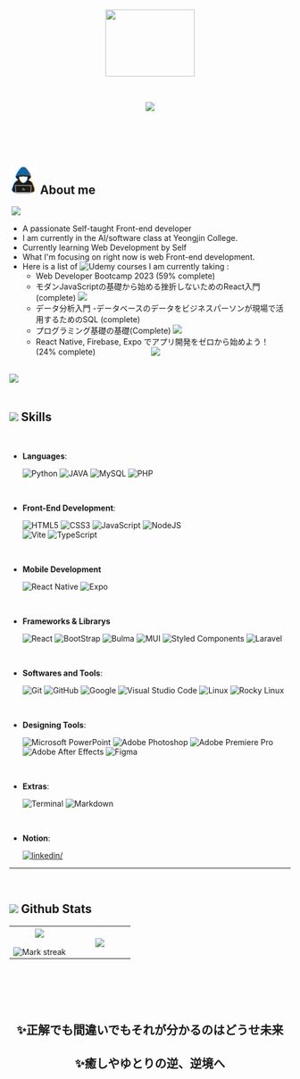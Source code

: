 
<h1 align="center"><img src="https://camo.githubusercontent.com/a00365181dee3899c9f03eb2680300fc3ee9bd15d5e68eadd436c829d5ecf2d4/68747470733a2f2f632e74656e6f722e636f6d2f665967393171427044646741414141692f626f6e676f2d6361742d7472616e73706172656e742e676966" width="160" height="120">

<p align="center">
  <a href="https://github.com/DenverCoder1/readme-typing-svg"><img src="https://readme-typing-svg.herokuapp.com?font=Time+New+Roman&color=cyan&size=25&center=true&vCenter=true&width=600&height=100&lines=Hi!+,+I'm+HeyonJun+Jo!;Self-taught+Front-End+Developer,;"></a>
</p>


<br>



	
## <picture><img src="https://github.com/0xAbdulKhalid/0xAbdulKhalid/raw/main/assets/mdImages/about_me.gif" width = 50px></picture> **About me**

<picture> <img align="right" src="https://i.namu.wiki/i/VSBATegF0OtodUEtm_ONQRyuvPq33Leo6Vxi6-stDjU9Z7BqO-iFlBd1E_B-NtkSxXdce_qNkvjdX1PDLRNPhQ.gif" width=500px> </picture>

<br>

- A passionate Self-taught Front-end developer
- I am currently in the AI/software class at Yeongjin College.
- Currently learning Web Development by Self
- What I'm focusing on right now is web Front-end development.
- Here is a list of ![Udemy](https://img.shields.io/badge/Udemy-A435F0?style=for-the-badge&logo=Udemy&logoColor=white) courses I am currently taking :
	- Web Developer Bootcamp 2023 (59% complete)
	- モダンJavaScriptの基礎から始める挫折しないためのReact入門 (complete)
	<a href="https://udemy-certificate.s3.amazonaws.com/image/UC-8cb17922-c3da-4330-b183-3382c85647a8.jpg?v=1689161468000"
	target="_blank"><img src="https://img.shields.io/badge/証明書-A435F0?style=badge&logoColor=white" /></a>
	- データ分析入門 -データベースのデータをビジネスパーソンが現場で活用するためのSQL (complete)
	- プログラミング基礎の基礎(Complete)
	<a href="https://udemy-certificate.s3.amazonaws.com/image/UC-033ce319-fdb1-4a51-a211-c88c5588b54c.jpg?v=1687201608000"
	target="_blank"><img src="https://img.shields.io/badge/証明書-A435F0?style=badge&logoColor=white" /></a>
 	- React Native, Firebase, Expo でアプリ開発をゼロから始めよう！ (24% complete)
<picture> <img align="right" src="http://gifimgs.com/animations/anime/rurouni-kenshin/rurouni_kenshin_6.gif" width = 250px></picture>
<br><br>

<img src="https://user-images.githubusercontent.com/73097560/115834477-dbab4500-a447-11eb-908a-139a6edaec5c.gif"><br><br>

## <img src="https://media2.giphy.com/media/QssGEmpkyEOhBCb7e1/giphy.gif?cid=ecf05e47a0n3gi1bfqntqmob8g9aid1oyj2wr3ds3mg700bl&rid=giphy.gif" width ="25"><b> Skills</b>
<br>

<p align="center">

- **Languages**:
    
	![Python](https://img.shields.io/badge/Python-3776AB?style=for-the-badge&logo=python&logoColor=white)
	![JAVA](https://img.shields.io/badge/Java-ED8B00?style=for-the-badge&logo=openjdk&logoColor=white)
	![MySQL](https://img.shields.io/badge/mysql-%2300f.svg?style=for-the-badge&logo=mysql&logoColor=white)
	![PHP](https://img.shields.io/badge/php-%23777BB4.svg?style=for-the-badge&logo=php&logoColor=white)

<br>   
    
- **Front-End Development**:

	![HTML5](https://img.shields.io/badge/HTML5%20-%23E34F26.svg?style=for-the-badge&logo=html5&logoColor=white)
	![CSS3](https://img.shields.io/badge/CSS%20-%231572B6.svg?style=for-the-badge&logo=css3&logoColor=white)
	![JavaScript](https://img.shields.io/badge/JavaScript%20-%23F7DF1E.svg?style=for-the-badge&logo=javascript&logoColor=black)
	![NodeJS](https://img.shields.io/badge/node.js-6DA55F?style=for-the-badge&logo=node.js&logoColor=white)  
	![Vite](https://img.shields.io/badge/vite-%23646CFF.svg?style=for-the-badge&logo=vite&logoColor=white)
	![TypeScript](https://img.shields.io/badge/typescript-%23007ACC.svg?style=for-the-badge&logo=typescript&logoColor=white)
    
<br>

- **Mobile Development**

	![React Native](https://img.shields.io/badge/react_native-%2320232a.svg?style=for-the-badge&logo=react&logoColor=%2361DAFB)
	![Expo](https://img.shields.io/badge/expo-1C1E24?style=for-the-badge&logo=expo&logoColor=#D04A37)


<br>

- **Frameworks & Librarys**

	![React](https://img.shields.io/badge/react-%2320232a.svg?style=for-the-badge&logo=react&logoColor=%2361DAFB)
	![BootStrap](https://img.shields.io/badge/Bootstrap-563D7C?style=for-the-badge&logo=bootstrap&logoColor=white)
	![Bulma](https://img.shields.io/badge/bulma-00D0B1?style=for-the-badge&logo=bulma&logoColor=white)
	![MUI](https://img.shields.io/badge/MUI-%230081CB.svg?style=for-the-badge&logo=mui&logoColor=white)
	![Styled Components](https://img.shields.io/badge/styled--components-DB7093?style=for-the-badge&logo=styled-components&logoColor=white)
	![Laravel](https://img.shields.io/badge/laravel-%23FF2D20.svg?style=for-the-badge&logo=laravel&logoColor=white)

<br>

- **Softwares and Tools**:

	![Git](https://img.shields.io/badge/git-%23F05033.svg?style=for-the-badge&logo=git&logoColor=white)
	![GitHub](https://img.shields.io/badge/github-%23121011.svg?style=for-the-badge&logo=github&logoColor=white)
	![Google](https://img.shields.io/badge/google-%234285F4.svg?style=for-the-badge&logo=google&logoColor=white)
	![Visual Studio Code](https://img.shields.io/badge/Visual%20Studio%20Code-0078d7.svg?style=for-the-badge&logo=visual-studio-code&logoColor=white)
	![Linux](https://img.shields.io/badge/Linux-FCC624?style=for-the-badge&logo=linux&logoColor=black) 
	![Rocky Linux](https://img.shields.io/badge/-Rocky%20Linux-%2310B981?style=for-the-badge&logo=rockylinux&logoColor=white)
	
    

<br>
	
- **Designing Tools**:
	
	![Microsoft PowerPoint](https://img.shields.io/static/v1?style=for-the-badge&message=Microsoft+PowerPoint&color=B7472A&logo=Microsoft+PowerPoint&logoColor=FFFFFF&label=)
	![Adobe Photoshop](https://img.shields.io/badge/adobe%20photoshop-%2331A8FF.svg?style=for-the-badge&logo=adobe%20photoshop&logoColor=white)
	![Adobe Premiere Pro](https://img.shields.io/badge/Adobe%20Premiere%20Pro-9999FF.svg?style=for-the-badge&logo=Adobe%20Premiere%20Pro&logoColor=white)
	![Adobe After Effects](https://img.shields.io/static/v1?style=for-the-badge&message=Adobe+After+Effects&color=9999FF&logo=Adobe+After+Effects&logoColor=FFFFFF&label=)
	![Figma](https://img.shields.io/static/v1?style=for-the-badge&message=Figma&color=F24E1E&logo=Figma&logoColor=FFFFFF&label=)
	
<br>

- **Extras**:

    ![Terminal](https://img.shields.io/badge/Terminal-%23054020?style=for-the-badge&logo=gnu-bash&logoColor=white)
    ![Markdown](https://img.shields.io/badge/markdown-%23000000.svg?style=for-the-badge&logo=markdown&logoColor=white)   
    
<br>

- **Notion**:
	
	<a href="https://www.notion.so/invite/5a10ce67ee35df059e5282af2193c8a13181c75d" target="_blank">
	<img src="https://img.shields.io/badge/Notion-%23000000.svg?style=for-the-badge&logo=notion&logoColor=white" alt=linkedin/ >
	</a>

</p>

-----

<br>


## <img src="https://media.giphy.com/media/iY8CRBdQXODJSCERIr/giphy.gif" width="35"><b> Github Stats </b>
  
  
<table border="0" align="center">
<tr border="0">
<td width="50%" align="center">
  
  <img  align="center"  src="https://github-readme-stats.vercel.app/api?username=JOHYEONJUN39&theme=dark&hide_icons=true&count_private=true" />
  <br></br>
  <img  title="🔥 Get streak stats for your profile at git.io/streak-stats" alt="Mark streak" src="https://github-readme-streak-stats.herokuapp.com/?user=JOHYEONJUN39&theme=dark&hide_border=true" />


  
</td>

<td width="50%" align="center">

  <img  align="center"  src="https://github-readme-stats.anuraghazra1.vercel.app/api/top-langs/?username=JOHYEONJUN39&theme=dark&hide_border=true&no-bg=true&no-frame=true&langs_count=10"/>
  
  </td>
</tr>
</table>

<br>





<br>
<br>
<br>

<div align='center'>

## <b>✨正解でも間違いでもそれが分かるのはどうせ未来</b>
## <b>✨癒しやゆとりの逆、逆境へ</b>

</div>
<br>
<br>
<br>
<br>

<!-- 지렁이 -->
<!-- <p align="center">
  <img src="https://github.com/akshitagupta15june/akshitagupta15june/blob/output/github-contribution-grid-snake.svg" alt="snake"></center>
</p> -->

<!-- 
<br>
<br>
<br>

-----

<br>
<br>

## <b> Let's Connect..!</b><img src="https://github.com/0xAbdulKhalid/0xAbdulKhalid/raw/main/assets/mdImages/handshake.gif" width ="80">
<br>
<div align='left'>

<ul>

<li>
<a href="https://linkedin.com/in/0xabdulkhalid" target="_blank">
<img src="https://img.shields.io/badge/linkedin:  0xabdulkhalid-%2300acee.svg?color=405DE6&style=for-the-badge&logo=linkedin&logoColor=white" alt=linkedin style="margin-bottom: 5px;"/>
</a>
</li>

<br>

<li>
<a href="https://twitter.com/0xabdulkhalid" target="_blank">
<img src="https://img.shields.io/badge/twitter:  0xabdulkhalid-%2300acee.svg?color=1DA1F2&style=for-the-badge&logo=twitter&logoColor=white" alt=twitter style="margin-bottom: 5px;"/>
</a>
</li>

<br>

<li>
<a href="mailto:0xabdulkhalid@gmail.com" target="_blank">
<img src="https://img.shields.io/badge/gmail:  0xabdulkhalid-%23EA4335.svg?style=for-the-badge&logo=gmail&logoColor=white" t=mail style="margin-bottom: 5px;" />
</a>
</li> -->
	
</ul>
</div>

<!-- <br>
<img src="https://user-images.githubusercontent.com/73097560/115834477-dbab4500-a447-11eb-908a-139a6edaec5c.gif">
<br>
<br>
<br>

<div align='center'>

## <b>السَّلاَمُ عَلَيْكُمْ وَرَحْمَةُ اللهِ وَبَرَكَاتُهُ...✨</b>

</div>
<br>
<br>
<br>
<br>

---

<br>

Credit: [Abdul Khalid](https://github.com/0xabdulkhalid)

Last Edited on: 09/11/2022 -->

